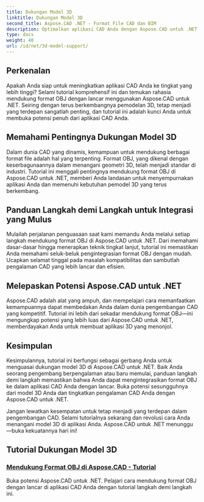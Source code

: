 ```yaml
---
title: Dukungan Model 3D
linktitle: Dukungan Model 3D
second_title: Aspose.CAD .NET - Format File CAD dan BIM
description: Optimalkan aplikasi CAD Anda dengan Aspose.CAD untuk .NET! Kuasai seni mendukung format OBJ dengan lancar, buka potensi penuh model 3D Anda.
type: docs
weight: 40
url: /id/net/3d-model-support/
---
```


## Perkenalan

Apakah Anda siap untuk meningkatkan aplikasi CAD Anda ke tingkat yang lebih tinggi? Selami tutorial komprehensif ini dan temukan rahasia mendukung format OBJ dengan lancar menggunakan Aspose.CAD untuk .NET. Seiring dengan terus berkembangnya pemodelan 3D, tetap menjadi yang terdepan sangatlah penting, dan tutorial ini adalah kunci Anda untuk membuka potensi penuh dari aplikasi CAD Anda.

## Memahami Pentingnya Dukungan Model 3D

Dalam dunia CAD yang dinamis, kemampuan untuk mendukung berbagai format file adalah hal yang terpenting. Format OBJ, yang dikenal dengan keserbagunaannya dalam menangani geometri 3D, telah menjadi standar di industri. Tutorial ini menggali pentingnya mendukung format OBJ di Aspose.CAD untuk .NET, memberi Anda landasan untuk menyempurnakan aplikasi Anda dan memenuhi kebutuhan pemodel 3D yang terus berkembang.

## Panduan Langkah demi Langkah untuk Integrasi yang Mulus

Mulailah perjalanan penguasaan saat kami memandu Anda melalui setiap langkah mendukung format OBJ di Aspose.CAD untuk .NET. Dari memahami dasar-dasar hingga menerapkan teknik tingkat lanjut, tutorial ini memastikan Anda memahami seluk-beluk pengintegrasian format OBJ dengan mudah. Ucapkan selamat tinggal pada masalah kompatibilitas dan sambutlah pengalaman CAD yang lebih lancar dan efisien.

## Melepaskan Potensi Aspose.CAD untuk .NET

Aspose.CAD adalah alat yang ampuh, dan mempelajari cara memanfaatkan kemampuannya dapat membedakan Anda dalam dunia pengembangan CAD yang kompetitif. Tutorial ini lebih dari sekadar mendukung format OBJ—ini mengungkap potensi yang lebih luas dari Aspose.CAD untuk .NET, memberdayakan Anda untuk membuat aplikasi 3D yang menonjol.

## Kesimpulan

Kesimpulannya, tutorial ini berfungsi sebagai gerbang Anda untuk menguasai dukungan model 3D di Aspose.CAD untuk .NET. Baik Anda seorang pengembang berpengalaman atau baru memulai, panduan langkah demi langkah memastikan bahwa Anda dapat mengintegrasikan format OBJ ke dalam aplikasi CAD Anda dengan lancar. Buka potensi sesungguhnya dari model 3D Anda dan tingkatkan pengalaman CAD Anda dengan Aspose.CAD untuk .NET.

Jangan lewatkan kesempatan untuk tetap menjadi yang terdepan dalam pengembangan CAD. Selami tutorialnya sekarang dan revolusi cara Anda menangani model 3D di aplikasi Anda. Aspose.CAD untuk .NET menunggu—buka kekuatannya hari ini!
## Tutorial Dukungan Model 3D
### [Mendukung Format OBJ di Aspose.CAD - Tutorial](./supporting-obj-format-in-aspose-cad/)
Buka potensi Aspose.CAD untuk .NET. Pelajari cara mendukung format OBJ dengan lancar di aplikasi CAD Anda dengan tutorial langkah demi langkah ini.